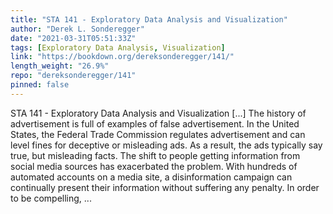 ```yaml
---
title: "STA 141 - Exploratory Data Analysis and Visualization"
author: "Derek L. Sonderegger"
date: "2021-03-31T05:51:33Z"
tags: [Exploratory Data Analysis, Visualization]
link: "https://bookdown.org/dereksonderegger/141/"
length_weight: "26.9%"
repo: "dereksonderegger/141"
pinned: false
---
```


STA 141 - Exploratory Data Analysis and Visualization [...] The history of advertisement is full of examples of
false advertisement.
In the United States, the Federal Trade Commission regulates advertisement and
can level fines for deceptive or misleading ads. As a result, the ads typically
say true, but misleading facts. The shift to people getting information from social media sources has exacerbated
the problem. With hundreds of automated accounts on a media site, a disinformation
campaign can continually present their information without suffering any
penalty. In order to be compelling, ...
